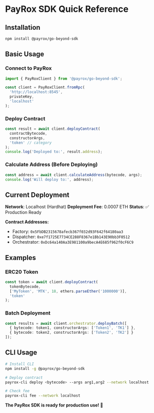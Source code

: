 # PayRox SDK Quick Reference

## Installation
```bash
npm install @payrox/go-beyond-sdk
```

## Basic Usage

### Connect to PayRox
```typescript
import { PayRoxClient } from '@payrox/go-beyond-sdk';

const client = PayRoxClient.fromRpc(
  'http://localhost:8545',
  privateKey,
  'localhost'
);
```

### Deploy Contract
```typescript
const result = await client.deployContract(
  contractBytecode,
  constructorArgs,
  'token' // category
);
console.log('Deployed to:', result.address);
```

### Calculate Address (Before Deploying)
```typescript
const address = await client.calculateAddress(bytecode, args);
console.log('Will deploy to:', address);
```

## Current Deployment

**Network**: Localhost (Hardhat)
**Deployment Fee**: 0.0007 ETH
**Status**: ✅ Production Ready

**Contract Addresses:**
- Factory: `0x5FbDB2315678afecb367f032d93F642f64180aa3`
- Dispatcher: `0xe7f1725E7734CE288F8367e1Bb143E90bb3F0512`
- Orchestrator: `0xDc64a140Aa3E981100a9becA4E685f962f0cF6C9`

## Examples

### ERC20 Token
```typescript
const token = await client.deployContract(
  tokenBytecode,
  ['MyToken', 'MTK', 18, ethers.parseEther('1000000')],
  'token'
);
```

### Batch Deployment
```typescript
const results = await client.orchestrator.deployBatch([
  { bytecode: token1, constructorArgs: ['Token1', 'TK1'] },
  { bytecode: token2, constructorArgs: ['Token2', 'TK2'] }
]);
```

## CLI Usage
```bash
# Install CLI
npm install -g @payrox/go-beyond-sdk

# Deploy contract
payrox-cli deploy <bytecode> --args arg1,arg2 --network localhost

# Check fee
payrox-cli fee --network localhost
```

**The PayRox SDK is ready for production use! 🚀**
